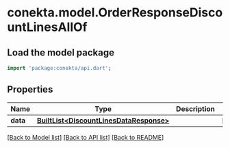# conekta.model.OrderResponseDiscountLinesAllOf

## Load the model package
```dart
import 'package:conekta/api.dart';
```

## Properties
Name | Type | Description | Notes
------------ | ------------- | ------------- | -------------
**data** | [**BuiltList&lt;DiscountLinesDataResponse&gt;**](DiscountLinesDataResponse.md) |  | [optional] 

[[Back to Model list]](../README.md#documentation-for-models) [[Back to API list]](../README.md#documentation-for-api-endpoints) [[Back to README]](../README.md)


